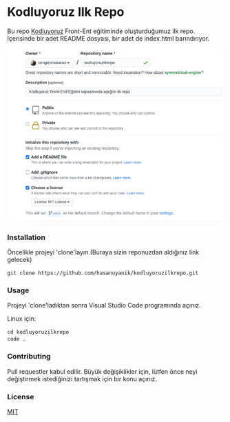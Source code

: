 # Kodluyoruz Ilk Repo

Bu repo [Kodluyoruz](https://www.kodluyoruz.org/) Front-Ent eğitiminde oluşturduğumuz ilk repo. İçerisinde bir adet README dosyası, bir adet de index.html barındırıyor.

![github](figure/github.png)

### Installation

Öncelikle projeyi 'clone'layın.(Buraya sizin reponuzdan aldığınız link gelecek)

```
git clone https://github.com/hasanuyanik/kodluyoruzilkrepo.git
```

### Usage

Projeyi 'clone'ladıktan sonra Visual Studio Code programında açınız.

Linux için:

``` 
cd kodluyoruzilkrepo 
code .
```

### Contributing

Pull requestler kabul edilir. Büyük değişiklikler için, lütfen önce neyi değiştirmek istediğinizi tartışmak için bir konu açınız.

### License

[MIT](https://choosealicense.com/licenses/mit/)

